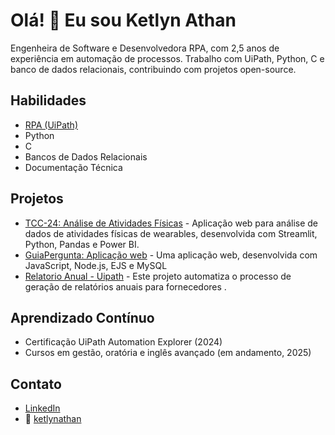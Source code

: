 # Olá! 👋 Eu sou Ketlyn Athan

Engenheira de Software e Desenvolvedora RPA, com 2,5 anos de experiência em automação de processos. Trabalho com UiPath, Python, C e banco de dados relacionais, contribuindo com projetos open-source.

## Habilidades
- [RPA (UiPath)](https://github.com/user-attachments/assets/6a349912-b785-4751-a50e-bab79cac42a)
- Python
- C
- Bancos de Dados Relacionais
- Documentação Técnica

## Projetos
- [TCC-24: Análise de Atividades Físicas](https://github.com/ketlynathan/TCC-24) - Aplicação web para análise de dados de atividades físicas de wearables, desenvolvida com Streamlit, Python, Pandas e Power BI.
- [GuiaPergunta: Aplicação web](https://github.com/ketlynathan/guiaPergunta) - Uma aplicação web, desenvolvida com JavaScript, Node.js, EJS e MySQL
- [Relatorio Anual - Uipath](https://github.com/ketlynathan/RPA) - Este projeto automatiza o processo de geração de relatórios anuais para fornecedores .

## Aprendizado Contínuo
- Certificação UiPath Automation Explorer (2024)
- Cursos em gestão, oratória e inglês avançado (em andamento, 2025)

## Contato
- [LinkedIn](https://www.linkedin.com/in/ketlyn-athan-633a41187/)
- 📧 [ketlynathan](mailto:ketlynathan99@outlook.com)

